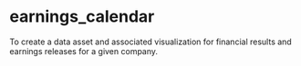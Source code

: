 # earnings_calendar
To create a data asset and associated visualization for financial results and earnings releases for a given company.
